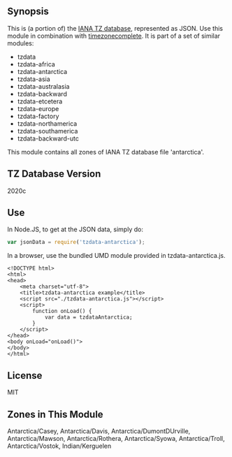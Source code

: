 
## Synopsis

This is (a portion of) the [IANA TZ database](https://www.iana.org/time-zones), represented as JSON. Use this module in combination with [timezonecomplete](https://www.npmjs.com/package/timezonecomplete).
It is part of a set of similar modules:
* tzdata
* tzdata-africa
* tzdata-antarctica
* tzdata-asia
* tzdata-australasia
* tzdata-backward
* tzdata-etcetera
* tzdata-europe
* tzdata-factory
* tzdata-northamerica
* tzdata-southamerica
* tzdata-backward-utc

This module contains all zones of IANA TZ database file 'antarctica'.



## TZ Database Version

2020c

## Use

In Node.JS, to get at the JSON data, simply do:

```javascript
var jsonData = require('tzdata-antarctica');
```

In a browser, use the bundled UMD module provided in tzdata-antarctica.js.

```
<!DOCTYPE html>
<html>
<head>
    <meta charset="utf-8">
    <title>tzdata-antarctica example</title>
    <script src="./tzdata-antarctica.js"></script>
    <script>
        function onLoad() {
            var data = tzdataAntarctica;
        }
    </script>
</head>
<body onLoad="onLoad()">
</body>
</html>
```

## License

MIT

## Zones in This Module

Antarctica/Casey, Antarctica/Davis, Antarctica/DumontDUrville, Antarctica/Mawson, Antarctica/Rothera, Antarctica/Syowa, Antarctica/Troll, Antarctica/Vostok, Indian/Kerguelen
